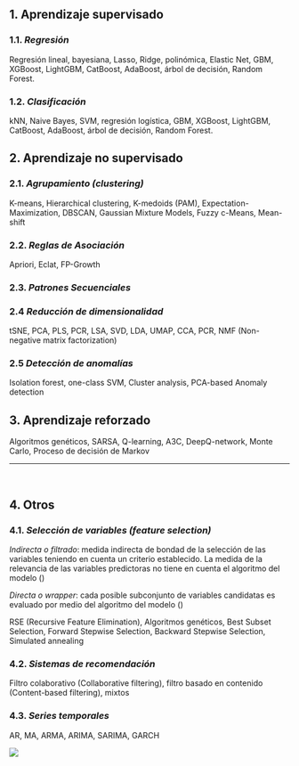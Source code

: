 ## 1. Aprendizaje supervisado

### 1.1. *Regresión*
  
Regresión lineal, bayesiana, Lasso, Ridge, polinómica, Elastic Net, GBM, XGBoost, LightGBM, CatBoost, AdaBoost, árbol de decisión,
Random Forest.

### 1.2. *Clasificación*

kNN, Naive Bayes, SVM, regresión logística, GBM, XGBoost, LightGBM, CatBoost, AdaBoost, árbol de decisión,
Random Forest.


## 2. Aprendizaje no supervisado

### 2.1. *Agrupamiento (clustering)*

K-means, Hierarchical clustering, K-medoids (PAM), Expectation-Maximization, DBSCAN, Gaussian Mixture Models, Fuzzy c-Means,
Mean-shift

### 2.2. *Reglas de Asociación*

Apriori, Eclat, FP-Growth

### 2.3. *Patrones Secuenciales*



### 2.4 *Reducción de dimensionalidad*

tSNE, PCA, PLS, PCR, LSA, SVD, LDA, UMAP, CCA, PCR, NMF (Non-negative matrix factorization)

### 2.5 *Detección de anomalías*

Isolation forest, one-class SVM, Cluster analysis, PCA-based Anomaly detection


## 3. Aprendizaje reforzado

Algoritmos genéticos, SARSA, Q-learning, A3C, DeepQ-network, Monte Carlo, Proceso de decisión de Markov


***

<br>

## 4. Otros

### 4.1. *Selección de variables (feature selection)*

*Indirecta o filtrado*:  medida indirecta de bondad de la selección de las variables teniendo en cuenta un criterio establecido. La medida de la relevancia de las variables predictoras no tiene en cuenta el algoritmo del modelo ()

*Directa o wrapper*: cada posible subconjunto de variables candidatas es evaluado por medio del algoritmo del modelo ()


RSE (Recursive Feature Elimination), Algoritmos genéticos,  Best Subset Selection, Forward Stepwise Selection, Backward Stepwise Selection, Simulated annealing

### 4.2. *Sistemas de recomendación*

Filtro colaborativo (Collaborative filtering), filtro basado en contenido (Content-based filtering), mixtos

### 4.3. *Series temporales*

AR, MA, ARMA, ARIMA, SARIMA, GARCH


![](https://i.pinimg.com/originals/31/74/c4/3174c419e4ab07223f95dcf8ddd86eec.png)

